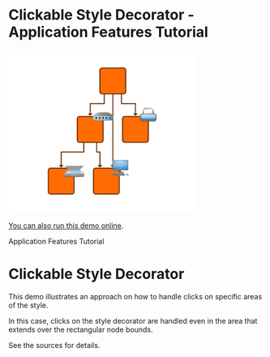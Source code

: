 # Clickable Style Decorator - Application Features Tutorial

<img src="../../resources/image/tutorial3step5.png" alt="demo-thumbnail" height="320"/>

[You can also run this demo online](https://live.yworks.com/demos/03-tutorial-application-features/clickable-style-decorator/index.html).

Application Features Tutorial

# Clickable Style Decorator

This demo illustrates an approach on how to handle clicks on specific areas of the style.

In this case, clicks on the style decorator are handled even in the area that extends over the rectangular node bounds.

See the sources for details.
